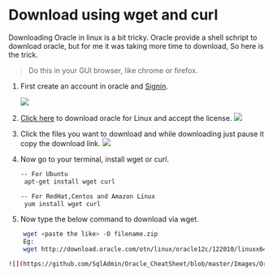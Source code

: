 # Download using wget and curl

Downloading Oracle in linux is a bit tricky. Oracle provide a shell schript to download oracle, but for me it was taking more time to download, So here is the trick. 

> Do this in your GUI browser, like chrome or firefox.

1. First create an account in oracle and [Signin](https://login.oracle.com/mysso/signon.jsp).

	![](https://github.com/SqlAdmin/Oracle_CheatSheet/blob/master/Images/Oracle%20download-signin.png)

1. [Click here](http://www.oracle.com/technetwork/database/enterprise-edition/downloads/index.html) to download oracle for Linux and accept the license. 
	![](https://github.com/SqlAdmin/Oracle_CheatSheet/blob/master/Images/Oracle%20download-downlaod%20file.png)

2. Click the files you want to download and while downloading just pause it copy the download link.
	![](https://github.com/SqlAdmin/Oracle_CheatSheet/blob/master/Images/Oracle%20download-copy%20link.png)

3. Now go to your terminal, install wget or curl. 

	```sh 
   -- For Ubuntu
	 apt-get install wget curl

	-- For RedHat,Centos and Amazon Linux
	 yum install wget curl	


4. Now type the below command to download via wget. 

```sh 
    wget <paste the like> -O filename.zip
    Eg: 
    wget http://download.oracle.com/otn/linux/oracle12c/122010/linuxx64_12201_database.zip?AuthParam=111111111_cb3a26b3a63c89b4405a1e32822d19fc -O file1.zip```

![](https://github.com/SqlAdmin/Oracle_CheatSheet/blob/master/Images/Oracledownload-wget.png)